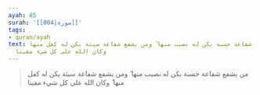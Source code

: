```yaml
---
ayah: 85
surah: '[[004|سورة]]'
tags:
- quran/ayah
text: من يشفع شفاعة حسنة يكن له نصيب منها ۖ ومن يشفع شفاعة سيئة يكن له كفل منها ۗ
  وكان الله على كل شيء مقيتا
---
```

> من يشفع شفاعة حسنة يكن له نصيب منها ۖ ومن يشفع شفاعة سيئة يكن له كفل منها ۗ وكان الله على كل شيء مقيتا

